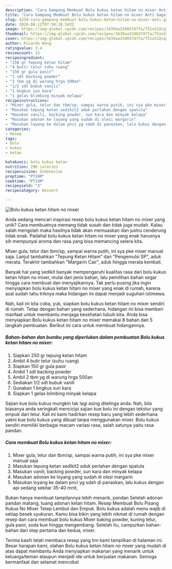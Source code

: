 ```yaml
---
description: "Cara Gampang Membuat Bolu kukus ketan hitam no mixer Anti Gagal"
title: "Cara Gampang Membuat Bolu kukus ketan hitam no mixer Anti Gagal"
slug: 4239-cara-gampang-membuat-bolu-kukus-ketan-hitam-no-mixer-anti-gagal
date: 2020-08-12T07:50:28.543Z
image: https://img-global.cpcdn.com/recipes/3439aa33d03747fa/751x532cq70/bolu-kukus-ketan-hitam-no-mixer-foto-resep-utama.jpg
thumbnail: https://img-global.cpcdn.com/recipes/3439aa33d03747fa/751x532cq70/bolu-kukus-ketan-hitam-no-mixer-foto-resep-utama.jpg
cover: https://img-global.cpcdn.com/recipes/3439aa33d03747fa/751x532cq70/bolu-kukus-ketan-hitam-no-mixer-foto-resep-utama.jpg
author: Ricardo Wong
ratingvalue: 3.4
reviewcount: 15
recipeingredient:
- "250 gr tepung ketan hitam"
- "4 butir telur suhu ruang"
- "150 gr gula pasir"
- "1 sdt backing powder"
- "2 tbm yg di warung hrga 500an"
- "1/2 sdt bubuk vanili"
- "1 bngkus sun kara"
- "1 gelas blimbing minyak kelapa"
recipeinstructions:
- "Mixer gula, telur dan tbm/sp, sampai warna putih, ini sya pke mixer manual saja"
- "Masukan tepung ketan sedikit2 aduk perlahan dengan spatula"
- "Masukan vanili, backing powder, sun kara dan minyak kelapa"
- "Masukan adonan ke loyang yang sudah di olesi margarin"
- "Masukan loyang ke dalam pnci yg sdah di panaskan, lalu kukus dengan api sedang sekitar 35-40 mnit,"
categories:
- Resep
tags:
- bolu
- kukus
- ketan

katakunci: bolu kukus ketan 
nutrition: 296 calories
recipecuisine: Indonesian
preptime: "PT24M"
cooktime: "PT33M"
recipeyield: "3"
recipecategory: Dessert

---
```



![Bolu kukus ketan hitam no mixer](https://img-global.cpcdn.com/recipes/3439aa33d03747fa/751x532cq70/bolu-kukus-ketan-hitam-no-mixer-foto-resep-utama.jpg)

Anda sedang mencari inspirasi resep bolu kukus ketan hitam no mixer yang unik? Cara membuatnya memang tidak susah dan tidak juga mudah. Kalau salah mengolah maka hasilnya tidak akan memuaskan dan justru cenderung tidak enak. Padahal bolu kukus ketan hitam no mixer yang enak harusnya sih mempunyai aroma dan rasa yang bisa memancing selera kita.

Mixer gula, telur dan tbm/sp, sampai warna putih, ini sya pke mixer manual saja. Lanjut tambahkan &#34;Tepung Ketan Hitam&#34; dan &#34;Pengemulsi SP&#34;, aduk merata. Terakhir tambahkan &#34;Margarin Cair&#34;, aduk hingga merata kembali.

Banyak hal yang sedikit banyak mempengaruhi kualitas rasa dari bolu kukus ketan hitam no mixer, mulai dari jenis bahan, lalu pemilihan bahan segar hingga cara membuat dan menyajikannya. Tak perlu pusing jika ingin menyiapkan bolu kukus ketan hitam no mixer yang enak di rumah, karena asal sudah tahu triknya maka hidangan ini dapat menjadi suguhan istimewa.


Nah, kali ini kita coba, yuk, siapkan bolu kukus ketan hitam no mixer sendiri di rumah. Tetap dengan bahan yang sederhana, hidangan ini bisa memberi manfaat untuk membantu menjaga kesehatan tubuh kita. Anda bisa menyiapkan Bolu kukus ketan hitam no mixer memakai 8 bahan dan 5 langkah pembuatan. Berikut ini cara untuk membuat hidangannya.

<!--inarticleads1-->

##### Bahan-bahan dan bumbu yang diperlukan dalam pembuatan Bolu kukus ketan hitam no mixer:

1. Siapkan 250 gr tepung ketan hitam
1. Ambil 4 butir telur (suhu ruang)
1. Siapkan 150 gr gula pasir
1. Ambil 1 sdt backing powder
1. Ambil 2 tbm yg di warung hrga 500an
1. Sediakan 1/2 sdt bubuk vanili
1. Gunakan 1 bngkus sun kara
1. Siapkan 1 gelas blimbing minyak kelapa


Sajian kue bolu kukus mungkin tak lagi asing ditelinga anda. Nah, bila biasanya anda seringkali mencicipi sajian kue bolu ini dengan tekstur yang empuk dari telur. Kali ini kami hadirkan resep baru yang lebih sederhana yakni kue bolu kukus yang dibuat tanpa menggunakan mixer. Bolu kukus sendiri memiliki berbagai macam variasi rasa, salah satunya yaitu rasa pandan. 

<!--inarticleads2-->

##### Cara membuat Bolu kukus ketan hitam no mixer:

1. Mixer gula, telur dan tbm/sp, sampai warna putih, ini sya pke mixer manual saja
1. Masukan tepung ketan sedikit2 aduk perlahan dengan spatula
1. Masukan vanili, backing powder, sun kara dan minyak kelapa
1. Masukan adonan ke loyang yang sudah di olesi margarin
1. Masukan loyang ke dalam pnci yg sdah di panaskan, lalu kukus dengan api sedang sekitar 35-40 mnit,


Bukan hanya membuat tampilannya lebih menarik, pandan Setelah adonan pandan matang, tuang adonan ketan hitam. Resep Membuat Bolu Pisang Kukus No Mixer Tetep Lembut dan Empuk. Bolu kukus adalah menu wajib di setiap besek syukuran. Kamu bisa bikin yang lebih nikmat di rumah dengan resep dan cara membuat bolu kukus Mixer baking powder, kuning telur, gula pasir, soda kue hingga mengembang. Setelah itu, campurkan bahan-bahan dari step pertama dan kedua, mixer. 

Terima kasih telah membaca resep yang tim kami tampilkan di halaman ini. Besar harapan kami, olahan Bolu kukus ketan hitam no mixer yang mudah di atas dapat membantu Anda menyiapkan makanan yang menarik untuk keluarga/teman ataupun menjadi ide untuk berjualan makanan. Semoga bermanfaat dan selamat mencoba!

